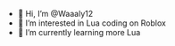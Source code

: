 - 👋 Hi, I’m @Waaaly12
- 👀 I’m interested in Lua coding on Roblox
- 🌱 I’m currently learning more Lua

<!---
Waaaly12/Waaaly12 is a ✨ special ✨ repository because its `README.md` (this file) appears on your GitHub profile.
You can click the Preview link to take a look at your changes.
--->

